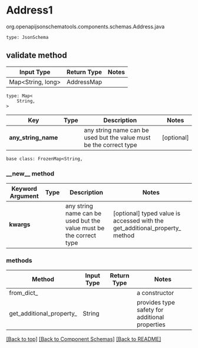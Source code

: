 # Address1
org.openapijsonschematools.components.schemas.Address.java
```
type: JsonSchema
```

## validate method
| Input Type | Return Type | Notes |
| ---------- | ----------- | ----- |
| Map<String, long> | AddressMap | |

```
type: Map<
    String,
>
```
Key | Type |  Description | Notes
------------ | ------------- | ------------- | -------------
**any_string_name** |  | any string name can be used but the value must be the correct type | [optional]

```
base class: FrozenMap<String, 
```
### &lowbar;&lowbar;new&lowbar;&lowbar; method
Keyword Argument | Type | Description | Notes
---------------- | ---- | ----------- | -----
**kwargs** |  | any string name can be used but the value must be the correct type | [optional] typed value is accessed with the get_additional_property_ method

### methods
Method | Input Type | Return Type | Notes
------ | ---------- | ----------- | ------
from_dict_ |  |  | a constructor
get_additional_property_ | String |  | provides type safety for additional properties

[[Back to top]](#top) [[Back to Component Schemas]](../../../README.md#Component-Schemas) [[Back to README]](../../../README.md)
